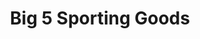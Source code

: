 ---
title: "Big 5 Sporting Goods"
url: /portland/big-5-sporting-goods-southeast-stark-street/
shop: sports
---